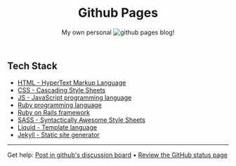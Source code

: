 <header>

<!--
  <<< Author notes: Course header >>>
  Include a 1280×640 image, course title in sentence case, and a concise description in emphasis.
  In your repository settings: enable template repository, add your 1280×640 social image, auto delete head branches.
  Add your open source license, GitHub uses MIT license.
-->

# Github Pages

My own personal ![github pages blog]((https://acfpeacekeeper.github.io/github-pages/))!

</header>

<!--
  <<< Author notes: Finish >>>
  Review what we learned, ask for feedback, provide next steps.
-->

## Tech Stack
- [HTML - HyperText Markup Language](https://html.com/)
- [CSS - Cascading Style Sheets](https://www.w3.org/Style/CSS/Overview.en.html)
- [JS - JavaScript programming language](https://www.javascript.com/)
- [Ruby programming language](https://www.ruby-lang.org/en/)
- [Ruby on Rails framework](https://rubyonrails.org/)
- [SASS - Syntactically Awesome Style Sheets](https://sass-lang.com/)
- [Liquid - Template language](https://shopify.github.io/liquid/)
- [Jekyll - Static site generator](https://jekyllrb.com/)

<footer>

<!--
  <<< Author notes: Footer >>>
  Add a link to get support, GitHub status page, code of conduct, license link.
-->

---

Get help: [Post in github's discussion board](https://github.com/orgs/skills/discussions/categories/github-pages) &bull; [Review the GitHub status page](https://www.githubstatus.com/)
</footer>

